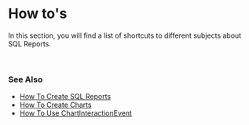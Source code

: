 # How to's

In this section, you will find a list of shortcuts to different subjects about SQL Reports.

<br/>

### See Also  

* [How To Create SQL Reports](howto/basics.md)
* [How To Create Charts](howto/charts.md)
* [How To Use ChartInteractionEvent](howto/interactionevents.md)

